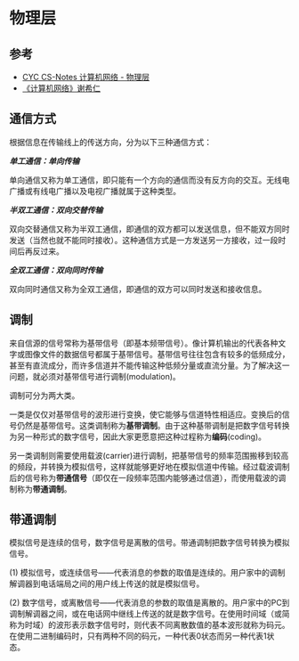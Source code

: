 # 物理层

## 参考

* [CYC CS-Notes 计算机网络 - 物理层](http://www.cyc2018.xyz/%E8%AE%A1%E7%AE%97%E6%9C%BA%E5%9F%BA%E7%A1%80/%E7%BD%91%E7%BB%9C%E5%9F%BA%E7%A1%80/%E8%AE%A1%E7%AE%97%E6%9C%BA%E7%BD%91%E7%BB%9C%20-%20%E7%89%A9%E7%90%86%E5%B1%82.html)
* [《计算机网络》谢希仁](https://book.douban.com/subject/26960678/)

## 通信方式

根据信息在传输线上的传送方向，分为以下三种通信方式：

_**单工通信：单向传输**_

单向通信又称为单工通信，即只能有一个方向的通信而没有反方向的交互。无线电广播或有线电广播以及电视广播就属于这种类型。

_**半双工通信：双向交替传输**_

双向交替通信又称为半双工通信，即通信的双方都可以发送信息，但不能双方同时发送（当然也就不能同时接收）。这种通信方式是一方发送另一方接收，过一段时间后再反过来。

_**全双工通信：双向同时传输**_

双向同时通信又称为全双工通信，即通信的双方可以同时发送和接收信息。

## 调制

来自信源的信号常称为基带信号（即基本频带信号）。像计算机输出的代表各种文字或图像文件的数据信号都属于基带信号。基带信号往往包含有较多的低频成分，甚至有直流成分，而许多信道并不能传输这种低频分量或直流分量。为了解决这一问题，就必须对基带信号进行调制(modulation)。

调制可分为两大类。

一类是仅仅对基带信号的波形进行变换，使它能够与信道特性相适应。变换后的信号仍然是基带信号。这类调制称为**基带调制**。由于这种基带调制是把数字信号转换为另一种形式的数字信号，因此大家更愿意把这种过程称为**编码**(coding)。

另一类调制则需要使用载波(carrier)进行调制，把基带信号的频率范围搬移到较高的频段，并转换为模拟信号，这样就能够更好地在模拟信道中传输。经过载波调制后的信号称为**带通信号**（即仅在一段频率范围内能够通过信道），而使用载波的调制称为**带通调制**。

## 带通调制

模拟信号是连续的信号，数字信号是离散的信号。带通调制把数字信号转换为模拟信号。

(1) 模拟信号，或连续信号——代表消息的参数的取值是连续的。用户家中的调制解调器到电话端局之间的用户线上传送的就是模拟信号。

(2) 数字信号，或离散信号——代表消息的参数的取值是离散的。用户家中的PC到调制解调器之间，或在电话网中继线上传送的就是数字信号。在使用时间域（或简称为时域）的波形表示数字信号时，则代表不同离散数值的基本波形就称为码元。在使用二进制编码时，只有两种不同的码元，一种代表0状态而另一种代表1状态。
